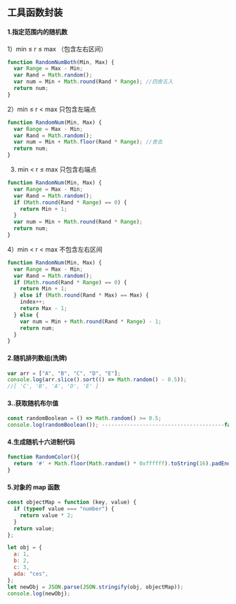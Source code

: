 ## 工具函数封装

#### 1.指定范围内的随机数

1）min ≤ r ≤ max （包含左右区间）

```javascript
function RandomNumBoth(Min, Max) {
  var Range = Max - Min;
  var Rand = Math.random();
  var num = Min + Math.round(Rand * Range); //四舍五入
  return num;
}
```

2）min ≤ r < max 只包含左端点

```javascript
function RandomNum(Min, Max) {
  var Range = Max - Min;
  var Rand = Math.random();
  var num = Min + Math.floor(Rand * Range); //舍去
  return num;
}
```

3. min < r ≤ max 只包含右端点

```javascript
function RandomNum(Min, Max) {
  var Range = Max - Min;
  var Rand = Math.random();
  if (Math.round(Rand * Range) == 0) {
    return Min + 1;
  }
  var num = Min + Math.round(Rand * Range);
  return num;
}
```

4）min < r < max 不包含左右区间

```javascript
function RandomNum(Min, Max) {
  var Range = Max - Min;
  var Rand = Math.random();
  if (Math.round(Rand * Range) == 0) {
    return Min + 1;
  } else if (Math.round(Rand * Max) == Max) {
    index++;
    return Max - 1;
  } else {
    var num = Min + Math.round(Rand * Range) - 1;
    return num;
  }
}
```

#### 2.**随机排列数组(洗牌)**

```javascript
var arr = ["A", "B", "C", "D", "E"];
console.log(arr.slice().sort(() => Math.random() - 0.5));
//[ 'C', 'B', 'A', 'D', 'E' ]
```

#### 3.**.获取随机布尔值**

```javascript
const randomBoolean = () => Math.random() >= 0.5;
console.log(randomBoolean()); ---------------------------------------false
```

#### 4.**生成随机十六进制代码**

```javascript
function RandomColor(){
  return '#' + Math.floor(Math.random() * 0xffffff).toString(16).padEnd(6, '0'))
}
```

#### 5.对象的 map 函数

```javascript
const objectMap = function (key, value) {
  if (typeof value === "number") {
    return value * 2;
  }
  return value;
};

let obj = {
  a: 1,
  b: 2,
  c: 3,
  ada: "ces",
};
let newObj = JSON.parse(JSON.stringify(obj, objectMap));
console.log(newObj);
```
